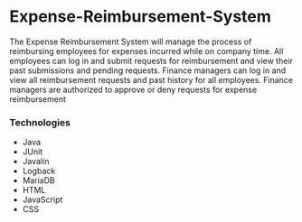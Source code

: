# Expense-Reimbursement-System

The Expense Reimbursement System will manage the process of reimbursing employees for expenses incurred while on company time. All employees can log in and submit requests for reimbursement and view their past submissions and pending requests. Finance managers can log in and view all reimbursement requests and past history for all employees. Finance managers are authorized to approve or deny requests for expense reimbursement

### Technologies
- Java
- JUnit
- Javalin
- Logback
- MariaDB
- HTML
- JavaScript
- CSS

